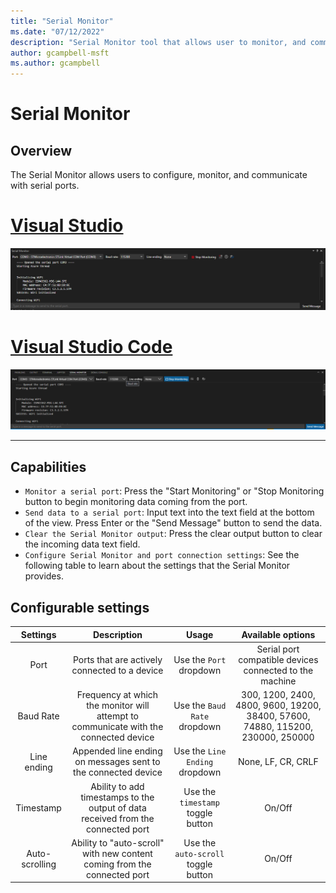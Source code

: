 ```yaml
---
title: "Serial Monitor"
ms.date: "07/12/2022"
description: "Serial Monitor tool that allows user to monitor, and communicate with serial ports."
author: gcampbell-msft
ms.author: gcampbell
---
```

# Serial Monitor

## Overview

The Serial Monitor allows users to configure, monitor, and communicate with serial ports.

# [Visual Studio](#tab/visual-studio)

![Serial Monitor in VS](media/serial-monitor.png)

# [Visual Studio Code](#tab/visual-studio-code)

![Serial Monitor in VSCode](media/serial-monitor-vscode.png)

---

## Capabilities

- `Monitor a serial port`: Press the "Start Monitoring" or "Stop Monitoring button to begin monitoring data coming from the port.
- `Send data to a serial port`: Input text into the text field at the bottom of the view. Press Enter or the "Send Message" button to send the data.
- `Clear the Serial Monitor output`: Press the clear output button to clear the incoming data text field.
- `Configure Serial Monitor and port connection settings`: See the following table to learn about the settings that the Serial Monitor provides.

## Configurable settings

|Settings|Description|Usage|Available options|
|:------:|:---------:|:-:|:-:|
|Port|Ports that are actively connected to a device|Use the `Port` dropdown|Serial port compatible devices connected to the machine|
|Baud Rate|Frequency at which the monitor will attempt to communicate with the connected device|Use the `Baud Rate` dropdown|300, 1200, 2400, 4800, 9600, 19200, 38400, 57600, 74880, 115200, 230000, 250000|
|Line ending|Appended line ending on messages sent to the connected device|Use the `Line Ending` dropdown|None, LF, CR, CRLF|
|Timestamp|Ability to add timestamps to the output of data received from the connected port|Use the `timestamp` toggle button|On/Off|
|Auto-scrolling|Ability to "auto-scroll" with new content coming from the connected port|Use the `auto-scroll` toggle button|On/Off|
